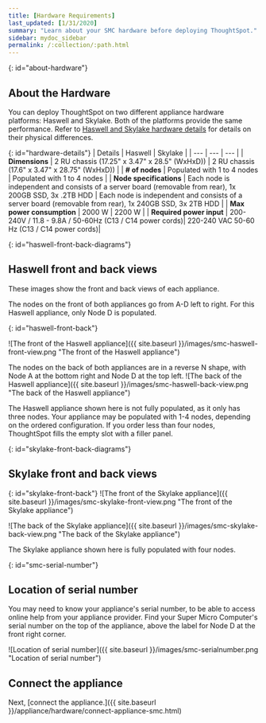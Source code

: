 ```yaml
---
title: [Hardware Requirements]
last_updated: [1/31/2020]
summary: "Learn about your SMC hardware before deploying ThoughtSpot."
sidebar: mydoc_sidebar
permalink: /:collection/:path.html
---
```

{: id="about-hardware"}
## About the Hardware
You can deploy ThoughtSpot on two different appliance hardware platforms: Haswell and Skylake. Both of the platforms provide the same performance. Refer to [Haswell and Skylake hardware details](#hardware-details) for details on their physical differences.

{: id="hardware-details"}
| Details | Haswell | Skylake |
| --- | --- | --- |
| <strong>Dimensions</strong> | 2 RU chassis (17.25" x 3.47" x 28.5" (WxHxD)) | 2 RU chassis (17.6" x 3.47" x 28.75" (WxHxD)) |
| <strong># of nodes</strong> | Populated with 1 to 4 nodes | Populated with 1 to 4 nodes |
| <strong>Node specifications</strong> | Each node is independent and consists of a server board (removable from rear), 1x 200GB SSD, 3x .2TB HDD | Each node is independent and consists of a server board (removable from rear), 1x 240GB SSD, 3x 2TB HDD |
| <strong>Max power consumption</strong> | 2000 W | 2200 W |
| <strong>Required power input</strong> | 200-240V / 11.8 - 9.8A / 50-60Hz (C13 / C14 power cords)| 220-240 VAC  50-60 Hz (C13 / C14 power cords)|

{: id="haswell-front-back-diagrams"}
## Haswell front and back views
These images show the front and back views of each appliance.

The nodes on the front of both appliances go from A-D left to right. For this Haswell appliance, only Node D is populated.

{: id="haswell-front-back"}

![The front of the Haswell appliance]({{ site.baseurl }}/images/smc-haswell-front-view.png "The front of the Haswell appliance")
<!--{% include image.html file="smc-haswell-front-view.png" title="The front of the Haswell appliance" alt="The front of the Haswell appliance" caption="Haswell front view" %}-->

The nodes on the back of both appliances are in a reverse N shape, with Node A at the bottom right and Node D at the top left.
![The back of the Haswell appliance]({{ site.baseurl }}/images/smc-haswell-back-view.png "The back of the Haswell appliance")
<!--{% include image.html file="smc-haswell-back-view.png" title="The back of the Haswell appliance" alt="The back of the Haswell appliance" caption="Haswell back view" %}-->

The Haswell appliance shown here is not fully populated, as it only has three nodes. Your appliance may be populated with 1-4 nodes, depending on the ordered configuration. If you order less than four nodes, ThoughtSpot fills the empty slot with a filler panel.

{: id="skylake-front-back-diagrams"}
## Skylake front and back views

{: id="skylake-front-back"}
![The front of the Skylake appliance]({{ site.baseurl }}/images/smc-skylake-front-view.png "The front of the Skylake appliance")
<!--{% include image.html file="smc-skylake-front-view.png" title="The front of the Skylake appliance" alt="The front of the Skylake appliance" caption="Skylake front view" %}-->

![The back of the Skylake appliance]({{ site.baseurl }}/images/smc-skylake-back-view.png "The back of the Skylake appliance")
<!--{% include image.html file="smc-skylake-back-view.png" title="The back of the Skylake appliance" alt="The back of the Skylake appliance" caption="Skylake back view" %}-->

The Skylake appliance shown here is fully populated with four nodes.

{: id="smc-serial-number"}
## Location of serial number
You may need to know your appliance's serial number, to be able to access online help from your appliance provider. Find your Super Micro Computer's serial number on the top of the appliance, above the label for Node D at the front right corner.

![Location of serial number]({{ site.baseurl }}/images/smc-serialnumber.png "Location of serial number")
<!--{% include image.html file="smc-serialnumber.png" title="Location of serial number" alt="Find your SMC appliance's serial number, model, and part number on the top of the appliance, above the label for Node D at the front right corner." caption="Location of serial number" %}-->

## Connect the appliance
Next, [connect the appliance.]({{ site.baseurl }}/appliance/hardware/connect-appliance-smc.html)
